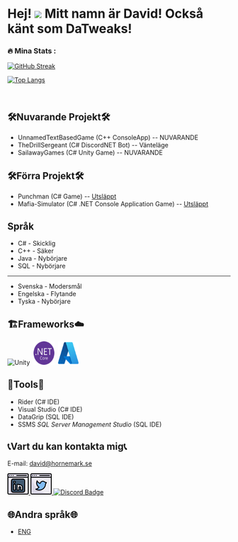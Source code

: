 <h1>
  Hej! 
  <img src="https://media.giphy.com/media/hvRJCLFzcasrR4ia7z/giphy.gif" width="30px"/>
  Mitt namn är David! Också känt som DaTweaks!
</h1>

### :fire: Mina Stats :

[![GitHub Streak](http://github-readme-streak-stats.herokuapp.com?user=DaTweaks&theme=dark&background=000000&locale=sv)](https://git.io/streak-stats)

[![Top Langs](https://github-readme-stats.vercel.app/api/top-langs/?username=DaTweaks&layout=compact&theme=vision-friendly-dark)](https://github.com/anuraghazra/github-readme-stats)

<p align="left"><img src="https://komarev.com/ghpvc/?username=kakbar&style=for-the-badge&color=blue" alt=""></p>


## 🛠Nuvarande Projekt🛠
* UnnamedTextBasedGame (C++ ConsoleApp) -- NUVARANDE
* TheDrillSergeant (C# DiscordNET Bot) -- Vänteläge
* SailawayGames (C# Unity Game) -- NUVARANDE

## 🛠Förra Projekt🛠
* Punchman (C# Game) -- [Utsläppt](https://github.com/olchyk98/punchman/releases/tag/1.0)
* Mafia-Simulator (C# .NET Console Application Game) -- [Utsläppt](https://github.com/DaTweaks/Mafia-Simulator)

## Språk
* C# - Skicklig
* C++ - Säker
* Java - Nybörjare
* SQL - Nybörjare

---

* Svenska - Modersmål
* Engelska - Flytande
* Tyska - Nybörjare

## 🏗Frameworks☁
<div>
  <img src="https://companieslogo.com/img/orig/U.D-7a606e31.png?t=1634728034" title="Unity" alt= "Unity" width="47" height="53"/>&nbsp;
  <img src="https://github.com/devicons/devicon/blob/master/icons/dotnetcore/dotnetcore-original.svg" title=".NET" alt= ".NET" width="47" height="53"/>&nbsp;
  <img src="https://github.com/devicons/devicon/blob/master/icons/azure/azure-original.svg" title="Azure" alt= "Azure" width="47" height="53"/>
</div>

## 🧰Tools🧰

* Rider (C# IDE)
* Visual Studio (C# IDE)
* DataGrip (SQL IDE)
* SSMS *SQL Server Management Studio* (SQL IDE)

## 📞Vart du kan kontakta mig📞

E-mail: david@hornemark.se

<div id="badges">
  <a href="https://www.linkedin.com/in/david-hornemark-46475b218">
    <img src="https://github.com/DaTweaks/DaTweaks/blob/main/Icons/linkedin.png" alt="LinkedIn Badge"/>
  </a>
  <a href="https://twitter.com/DaTweaks">
    <img src="https://github.com/DaTweaks/DaTweaks/blob/main/Icons/twitter.png" alt="Twitter Badge"/>
  </a>
    </a>
  <a href="https://discord.com/users/376772163161686037">
    <img src="https://discord.com/assets/3437c10597c1526c3dbd98c737c2bcae.svg" alt="Discord Badge" height=50 width=50/>
  </a>
</div>

## 🌐Andra språk🌐
* [ENG](https://github.com/DaTweaks/DaTweaks/tree/main#readme)
